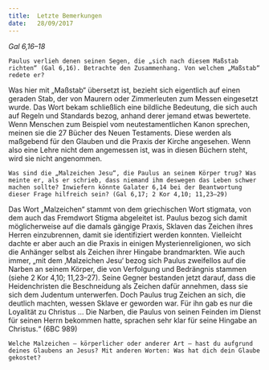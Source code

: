 ```yaml
---
title:  Letzte Bemerkungen
date:   28/09/2017
---
```


_Gal 6,16–18_

`Paulus verlieh denen seinen Segen, die „sich nach diesem Maßstab richten“ (Gal 6,16). Betrachte den Zusammenhang. Von welchem „Maßstab“ redete er?`

Was hier mit „Maßstab“ übersetzt ist, bezieht sich eigentlich auf einen geraden Stab, der von Maurern oder Zimmerleuten zum Messen eingesetzt wurde. Das Wort bekam schließlich eine bildliche Bedeutung, die sich auch auf Regeln und Standards bezog, anhand derer jemand etwas bewertete. Wenn Menschen zum Beispiel vom neutestamentlichen Kanon sprechen, meinen sie die 27 Bücher des Neuen Testaments. Diese werden als maßgebend für den Glauben und die Praxis der Kirche angesehen. Wenn also eine Lehre nicht dem angemessen ist, was in diesen Büchern steht, wird sie nicht angenommen.

`Was sind die „Malzeichen Jesu“, die Paulus an seinem Körper trug? Was meinte er, als er schrieb, dass niemand ihm deswegen das Leben schwer machen sollte? Inwiefern könnte Galater 6,14 bei der Beantwortung dieser Frage hilfreich sein? (Gal 6,17; 2 Kor 4,10; 11,23–29)`

Das Wort „Malzeichen“ stammt von dem griechischen Wort stigmata, von dem auch das Fremdwort Stigma abgeleitet ist. Paulus bezog sich damit möglicherweise auf die damals gängige Praxis, Sklaven das Zeichen ihres Herren einzubrennen, damit sie identifiziert werden konnten. Vielleicht dachte er aber auch an die Praxis in einigen Mysterienreligionen, wo sich die Anhänger selbst als Zeichen ihrer Hingabe brandmarkten. Wie auch immer, „mit dem ‚Malzeichen Jesu‘ bezog sich Paulus zweifellos auf die Narben an seinem Körper, die von Verfolgung und Bedrängnis stammen (siehe 2 Kor 4,10; 11,23–27). Seine Gegner bestanden jetzt darauf, dass die Heidenchristen die Beschneidung als Zeichen dafür annehmen, dass sie sich dem Judentum unterwerfen. Doch Paulus trug Zeichen an sich, die deutlich machten, wessen Sklave er geworden war. Für ihn gab es nur die Loyalität zu Christus … Die Narben, die Paulus von seinen Feinden im Dienst für seinen Herrn bekommen hatte, sprachen sehr klar für seine Hingabe an Christus.“ (6BC 989)

`Welche Malzeichen – körperlicher oder anderer Art – hast du aufgrund deines Glaubens an Jesus? Mit anderen Worten: Was hat dich dein Glaube gekostet?`